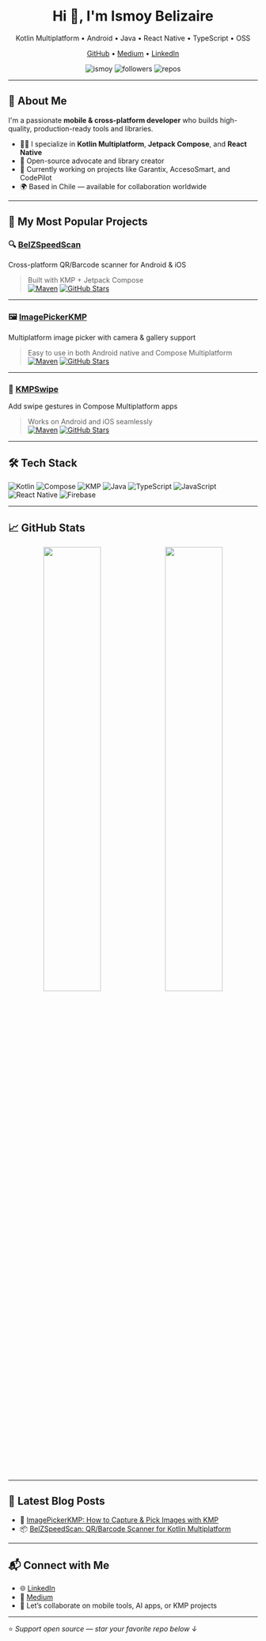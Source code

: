 <h1 align="center">Hi 👋, I'm Ismoy Belizaire</h1>
<p align="center">
  Kotlin Multiplatform • Android • Java • React Native • TypeScript • OSS
</p>

<p align="center">
  <a href="https://github.com/ismoy">GitHub</a> •
  <a href="https://medium.com/@belizairesmoy72">Medium</a> •
  <a href="https://www.linkedin.com/in/ismoy-belizaire-a0ba99106">LinkedIn</a>
</p>

<p align="center">
  <img src="https://komarev.com/ghpvc/?username=ismoy&label=Profile%20Views&color=0e75b6&style=flat" alt="ismoy" />
  <img src="https://img.shields.io/github/followers/ismoy?label=Followers&style=social" alt="followers"/>
  <img src="https://img.shields.io/github/repos/ismoy?label=Total%20Repos" alt="repos" />
</p>

---

## 🚀 About Me

I'm a passionate **mobile & cross-platform developer** who builds high-quality, production-ready tools and libraries.

- 👨‍💻 I specialize in **Kotlin Multiplatform**, **Jetpack Compose**, and **React Native**
- 🔧 Open-source advocate and library creator
- 💼 Currently working on projects like Garantix, AccesoSmart, and CodePilot
- 🌍 Based in Chile — available for collaboration worldwide

---

## 🧰 My Most Popular Projects

### 🔍 [BelZSpeedScan](https://github.com/ismoy/BelZSpeedScan)
Cross-platform QR/Barcode scanner for Android & iOS  
> Built with KMP + Jetpack Compose  
[![Maven](https://img.shields.io/maven-central/v/io.github.ismoy/belzspeedscan)](https://search.maven.org/artifact/io.github.ismoy/belzspeedscan)
[![GitHub Stars](https://img.shields.io/github/stars/ismoy/BelZSpeedScan?style=social)](https://github.com/ismoy/BelZSpeedScan)

---

### 🖼️ [ImagePickerKMP](https://github.com/ismoy/ImagePickerKMP)
Multiplatform image picker with camera & gallery support  
> Easy to use in both Android native and Compose Multiplatform  
[![Maven](https://img.shields.io/maven-central/v/io.github.ismoy/imagepickerkmp)](https://search.maven.org/artifact/io.github.ismoy/imagepickerkmp)
[![GitHub Stars](https://img.shields.io/github/stars/ismoy/ImagePickerKMP?style=social)](https://github.com/ismoy/ImagePickerKMP)

---

### 🧭 [KMPSwipe](https://github.com/ismoy/KMPSwipe)
Add swipe gestures in Compose Multiplatform apps  
> Works on Android and iOS seamlessly  
[![Maven](https://img.shields.io/maven-central/v/io.github.ismoy/kmpswipe)](https://search.maven.org/artifact/io.github.ismoy/kmpswipe)
[![GitHub Stars](https://img.shields.io/github/stars/ismoy/KMPSwipe?style=social)](https://github.com/ismoy/KMPSwipe)

---

## 🛠 Tech Stack

![Kotlin](https://img.shields.io/badge/Kotlin-%237F52FF.svg?logo=kotlin&logoColor=white)
![Compose](https://img.shields.io/badge/Jetpack_Compose-%2300C853.svg?logo=android&logoColor=white)
![KMP](https://img.shields.io/badge/Kotlin_Multiplatform-%230099D5.svg?logo=kotlin)
![Java](https://img.shields.io/badge/Java-%23ED8B00.svg?logo=java&logoColor=white)
![TypeScript](https://img.shields.io/badge/TypeScript-%23007ACC.svg?logo=typescript&logoColor=white)
![JavaScript](https://img.shields.io/badge/JavaScript-%23F7DF1E.svg?logo=javascript&logoColor=black)
![React Native](https://img.shields.io/badge/React_Native-%2320232a.svg?logo=react&logoColor=%2361DAFB)
![Firebase](https://img.shields.io/badge/Firebase-%23FFCA28.svg?logo=firebase)

---

## 📈 GitHub Stats

<p align="center">
  <img src="https://github-readme-stats.vercel.app/api?username=ismoy&show_icons=true&theme=github_dark" width="48%" />
  <img src="https://github-readme-streak-stats.herokuapp.com?user=ismoy&theme=github-dark&hide_border=true" width="48%" />
</p>

---

## 📢 Latest Blog Posts

- 📸 [ImagePickerKMP: How to Capture & Pick Images with KMP](https://medium.com/@belizairesmoy72/imagepickerkmp-a-cross-platform-image-picker-for-kotlin-multiplatform-android-native-94174da40b47)
- 📦 [BelZSpeedScan: QR/Barcode Scanner for Kotlin Multiplatform](https://medium.com/@belizairesmoy72/belzspeedscan-a-cross-platform-qr-barcode-scanner-for-kotlin-multiplatform-android-ios-fde8e4e97d06)

---

## 📬 Connect with Me

- 🌐 [LinkedIn](https://www.linkedin.com/in/ismoy-belizaire-a0ba99106)
- 📮 [Medium](https://medium.com/@belizairesmoy72)
- 🤝 Let’s collaborate on mobile tools, AI apps, or KMP projects

---

⭐️ *Support open source — star your favorite repo below ↓*
